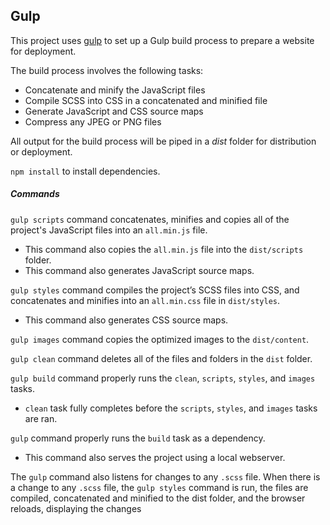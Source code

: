 ## Gulp

This project uses [gulp](https://gulpjs.com/) to set up a Gulp build process to prepare a website for deployment.

The build process involves the following tasks:
* Concatenate and minify the JavaScript files
* Compile SCSS into CSS in a concatenated and minified file
* Generate JavaScript and CSS source maps
* Compress any JPEG or PNG files

All output for the build process will be piped in a *dist* folder for distribution or deployment.


`npm install` to install dependencies.


##### Commands 
`gulp scripts` command concatenates, minifies and copies all of the project's JavaScript files into an `all.min.js` file.
* This command also copies the `all.min.js` file into the `dist/scripts` folder. 
* This command also generates JavaScript source maps.

`gulp styles` command compiles the project’s SCSS files into CSS, and concatenates and minifies into an `all.min.css` file in `dist/styles`.
* This command also generates CSS source maps.

`gulp images` command copies the optimized images to the `dist/content`.

`gulp clean` command deletes all of the files and folders in the `dist` folder.

`gulp build` command properly runs the `clean`, `scripts`, `styles`, and `images` tasks.
* `clean` task fully completes before the `scripts`, `styles`, and `images` tasks are ran.

`gulp` command properly runs the `build` task as a dependency.
* This command also serves the project using a local webserver.

The `gulp` command also listens for changes to any `.scss` file. When there is a change to any `.scss` file, the `gulp styles` command is run, the files are compiled, concatenated and minified to the dist folder, and the browser reloads, displaying the changes
